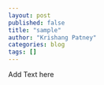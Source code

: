 ```yaml
---
layout: post
published: false
title: "sample"
author: "Krishang Patney"
categories: blog
tags: []
---
```


Add Text here
